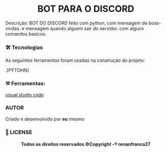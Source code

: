 <h1 align="center">BOT PARA O DISCORD</h1>
  
 <p>Descrição: BOT DO DISCORD  feito com python, com mensagem de boas-vindas. e mensagem quando alguem sair do servidor. com alguns comandos basicos.</p>



### 🛠 Tecnologias

As seguintes ferramentas foram usadas na construção do projeto:

.[PYTOHN]

### ⚒️  Ferramentas:
[visual studio code](https://code.visualstudio.com/)


### AUTOR 
<P> Criado e desenvolvido por <strong> eu</strong> mesmo </P>

### 📝 LICENSE

<h4 align="center"> 
 Todos os direitos reservados ©Copyright -® renanfranca27
</h4>
